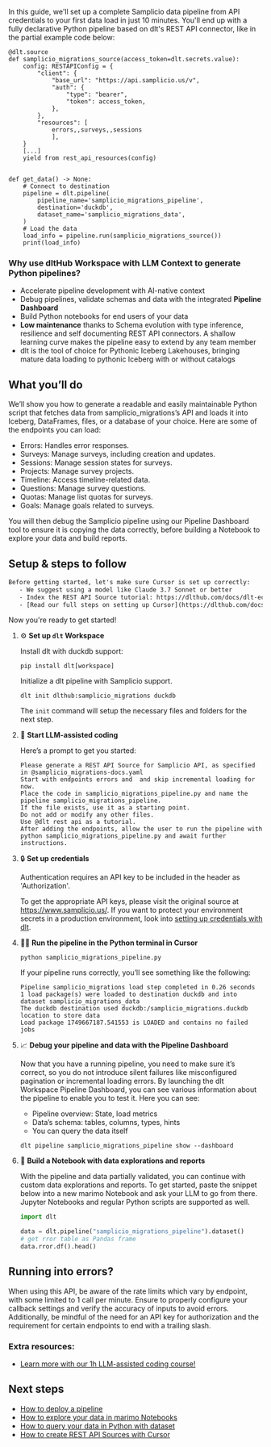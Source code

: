 In this guide, we'll set up a complete Samplicio data pipeline from API credentials to your first data load in just 10 minutes. You'll end up with a fully declarative Python pipeline based on dlt's REST API connector, like in the partial example code below:

```python-outcome
@dlt.source
def samplicio_migrations_source(access_token=dlt.secrets.value):
    config: RESTAPIConfig = {
        "client": {
            "base_url": "https://api.samplicio.us/v",
            "auth": {
                "type": "bearer",
                "token": access_token,
            },
        },
        "resources": [
            errors,,surveys,,sessions
            ],
    }
    [...]
    yield from rest_api_resources(config)


def get_data() -> None:
    # Connect to destination
    pipeline = dlt.pipeline(
        pipeline_name='samplicio_migrations_pipeline',
        destination='duckdb',
        dataset_name='samplicio_migrations_data', 
    )
    # Load the data
    load_info = pipeline.run(samplicio_migrations_source())
    print(load_info) 
```

### Why use dltHub Workspace with LLM Context to generate Python pipelines?

- Accelerate pipeline development with AI-native context
- Debug pipelines, validate schemas and data with the integrated **Pipeline Dashboard**
- Build Python notebooks for end users of your data
- **Low maintenance** thanks to Schema evolution with type inference, resilience and self documenting REST API connectors. A shallow learning curve makes the pipeline easy to extend by any team member
- dlt is the tool of choice for Pythonic Iceberg Lakehouses, bringing mature data loading to pythonic Iceberg with or without catalogs

## What you’ll do

We’ll show you how to generate a readable and easily maintainable Python script that fetches data from samplicio_migrations’s API and loads it into Iceberg, DataFrames, files, or a database of your choice. Here are some of the endpoints you can load:

- Errors: Handles error responses.
- Surveys: Manage surveys, including creation and updates.
- Sessions: Manage session states for surveys.
- Projects: Manage survey projects.
- Timeline: Access timeline-related data.
- Questions: Manage survey questions.
- Quotas: Manage list quotas for surveys.
- Goals: Manage goals related to surveys.

You will then debug the Samplicio pipeline using our Pipeline Dashboard tool to ensure it is copying the data correctly, before building a Notebook to explore your data and build reports.

## Setup & steps to follow

```default
Before getting started, let's make sure Cursor is set up correctly:
   - We suggest using a model like Claude 3.7 Sonnet or better
   - Index the REST API Source tutorial: https://dlthub.com/docs/dlt-ecosystem/verified-sources/rest_api/ and add it to context as **@dlt rest api**
   - [Read our full steps on setting up Cursor](https://dlthub.com/docs/dlt-ecosystem/llm-tooling/cursor-restapi#23-configuring-cursor-with-documentation)
```

Now you're ready to get started!

1. ⚙️ **Set up `dlt` Workspace**
    
    Install dlt with duckdb support:
    ```shell
    pip install dlt[workspace]
    ```

    Initialize a dlt pipeline with Samplicio support.
    ```shell
    dlt init dlthub:samplicio_migrations duckdb
    ```

    The `init` command will setup the necessary files and folders for the next step.
    
2. 🤠 **Start LLM-assisted coding**
    
    Here’s a prompt to get you started:
    
    ```prompt
    Please generate a REST API Source for Samplicio API, as specified in @samplicio_migrations-docs.yaml 
    Start with endpoints errors and  and skip incremental loading for now. 
    Place the code in samplicio_migrations_pipeline.py and name the pipeline samplicio_migrations_pipeline. 
    If the file exists, use it as a starting point. 
    Do not add or modify any other files. 
    Use @dlt rest api as a tutorial. 
    After adding the endpoints, allow the user to run the pipeline with python samplicio_migrations_pipeline.py and await further instructions.
    ```

    
3. 🔒 **Set up credentials** 
    
    Authentication requires an API key to be included in the header as 'Authorization'.
    
    To get the appropriate API keys, please visit the original source at https://www.samplicio.us/.
    If you want to protect your environment secrets in a production environment, look into [setting up credentials with dlt](https://dlthub.com/docs/walkthroughs/add_credentials).
    
4. 🏃‍♀️ **Run the pipeline in the Python terminal in Cursor**
    
    ```shell
    python samplicio_migrations_pipeline.py
    ```
    
    If your pipeline runs correctly, you’ll see something like the following:
    
    ```shell
    Pipeline samplicio_migrations load step completed in 0.26 seconds
    1 load package(s) were loaded to destination duckdb and into dataset samplicio_migrations_data
    The duckdb destination used duckdb:/samplicio_migrations.duckdb location to store data
    Load package 1749667187.541553 is LOADED and contains no failed jobs
    ```
    
5. 📈 **Debug your pipeline and data with the Pipeline Dashboard**

    Now that you have a running pipeline, you need to make sure it’s correct, so you do not introduce silent failures like misconfigured pagination or incremental loading errors. By launching the dlt Workspace Pipeline Dashboard, you can see various information about the pipeline to enable you to test it. Here you can see:
    - Pipeline overview: State, load metrics
    - Data’s schema: tables, columns, types, hints
    - You can query the data itself
    
    ```shell
    dlt pipeline samplicio_migrations_pipeline show --dashboard
    ```
    
6. 🐍 **Build a Notebook with data explorations and reports**

    With the pipeline and data partially validated, you can continue with custom data explorations and reports. To get started, paste the snippet below into a new marimo Notebook and ask your LLM to go from there. Jupyter Notebooks and regular Python scripts are supported as well.

    
    ```python
    import dlt

   data = dlt.pipeline("samplicio_migrations_pipeline").dataset()
   # get rror table as Pandas frame
   data.rror.df().head()
    ```

## Running into errors?

When using this API, be aware of the rate limits which vary by endpoint, with some limited to 1 call per minute. Ensure to properly configure your callback settings and verify the accuracy of inputs to avoid errors. Additionally, be mindful of the need for an API key for authorization and the requirement for certain endpoints to end with a trailing slash.

### Extra resources:

- [Learn more with our 1h LLM-assisted coding course!](https://www.youtube.com/watch?v=GGid70rnJuM)

## Next steps

- [How to deploy a pipeline](https://dlthub.com/docs/walkthroughs/deploy-a-pipeline)
- [How to explore your data in marimo Notebooks](https://dlthub.com/docs/general-usage/dataset-access/marimo)
- [How to query your data in Python with dataset](https://dlthub.com/docs/general-usage/dataset-access/dataset)
- [How to create REST API Sources with Cursor](https://dlthub.com/docs/dlt-ecosystem/llm-tooling/cursor-restapi)